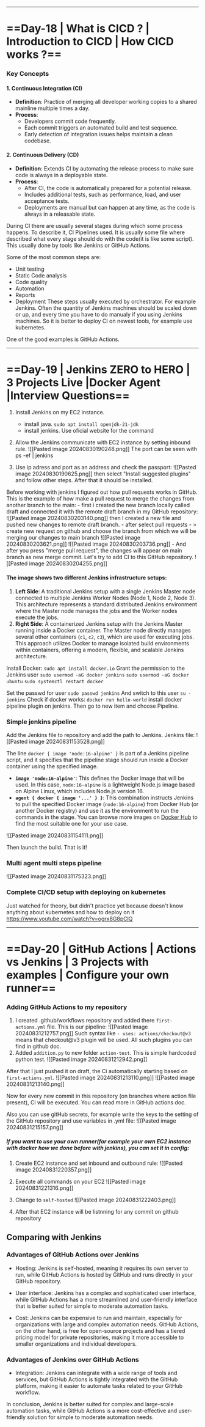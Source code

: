 
---
# ==Day-18 | What is CICD ? | Introduction to CICD | How CICD works ?==

### Key Concepts

#### 1. **Continuous Integration (CI)**
   - **Definition**: Practice of merging all developer working copies to a shared mainline multiple times a day.
   - **Process**:
     - Developers commit code frequently.
     - Each commit triggers an automated build and test sequence.
     - Early detection of integration issues helps maintain a clean codebase.

#### 2. **Continuous Delivery (CD)**
   - **Definition**: Extends CI by automating the release process to make sure code is always in a deployable state.
   - **Process**:
     - After CI, the code is automatically prepared for a potential release.
     - Includes additional tests, such as performance, load, and user acceptance tests.
     - Deployments are manual but can happen at any time, as the code is always in a releasable state.


During CI there are usually several stages during which some process happens. To describe it, CI Pipelines used. It is usually some file where described what every stage should do with the code(it is like some script). This usually done by tools like Jenkins or GitHub Actions.

Some of the most common steps are:
- Unit testing
- Static Code analysis
- Code quality
- Automation
- Reports
- Deployment
These steps usually executed by orchestrator. For example Jenkins.
Often the quantity of Jenkins machines should be scaled down or up, and every time you have to do manualy if you using Jenkins machines. So it is better to deploy CI on newest tools, for example use kubernetes.

One of the good examples is GitHub Actions. 


---
# ==Day-19 | Jenkins ZERO to HERO | 3 Projects Live |Docker Agent |Interview Questions==

1) Install Jenkins on my EC2 instance.
	- install java. `sudo apt install openjdk-21-jdk`
	- install jenkins. Use oficial website for the command
2) Allow the Jenkins communicate with EC2 instance by setting inbound rule.
![[Pasted image 20240830190248.png]]
The port can be seen with ps -ef | jenkins

3) Use ip adress and port as an address and check the passport:
![[Pasted image 20240830190625.png]]
then select "Install suggested plugins" and follow other steps. After that it should be installed.

Before working with jenkins I figured out how pull requests works in GitHub. This is the example of how make a pull request to merge the changes from another branch to the main:
	 - first i created the new branch locally called draft and connected it with the remote draft branch in my GitHub repository:
	 ![[Pasted image 20240830203140.png]]
	 then I created a new file and pushed new changes to remote draft branch.
	 - after select pull requests - > create new request on github and choose the branch from which we will be merging our changes to main branch
	 ![[Pasted image 20240830203621.png]]
	![[Pasted image 20240830203736.png]]
	 - And after you press "merge pull request", the changes will appear on main branch as new merge commit.
Let's try to add CI to this GitHub repository.
![[Pasted image 20240830204255.png]]
#### The image shows two different Jenkins infrastructure setups:

1. **Left Side**: A traditional Jenkins setup with a single Jenkins Master node connected to multiple Jenkins Worker Nodes (Node 1, Node 2, Node 3). This architecture represents a standard distributed Jenkins environment where the Master node manages the jobs and the Worker nodes execute the jobs.
2. **Right Side**: A containerized Jenkins setup with the Jenkins Master running inside a Docker container. The Master node directly manages several other containers (`c1`, `c2`, `c3`), which are used for executing jobs. This approach utilizes Docker to manage isolated build environments within containers, offering a modern, flexible, and scalable Jenkins architecture.

Install Docker:
`sudo apt install docker.io`
Grant the permission to the Jenkins user
`sudo usermod -aG docker jenkins`
 `sudo usermod -aG docker ubuntu`
`sudo systemctl restart docker`

Set the passwd for user
`sudo passwd jenkins`
And switch to this user
`su - jenkins`
Check if docker works:
`docker run hello-world`
install docker pipeline plugin on jenkins.
Then go to new item and choose Pipeline.

### Simple jenkins pipeline

Add the Jenkins file to repository and add the path to Jenkins.
Jenkins file: 
![[Pasted image 20240831153528.png]]

The line `docker { image 'node:16-alpine' }` is part of a Jenkins pipeline script, and it specifies that the pipeline stage should run inside a Docker container using the specified image.

- **`image 'node:16-alpine'`**: This defines the Docker image that will be used. In this case, `node:16-alpine` is a lightweight Node.js image based on Alpine Linux, which includes Node.js version 16.
- **`agent { docker { image '...' } }`**: This combination instructs Jenkins to pull the specified Docker image (`node:16-alpine`) from Docker Hub (or another Docker registry) and use it as the environment to run the commands in the stage.
You can browse more images on [Docker Hub](https://hub.docker.com/) to find the most suitable one for your use case.

![[Pasted image 20240831154111.png]]

Then launch the build. That is it!
### Multi agent multi steps pipeline

![[Pasted image 20240831175323.png]]

### Complete CI/CD setup with deploying on kubernetes
Just watched for theory, but didn't practice yet because doesn't know anything about kubernetes and how to deploy on it
https://www.youtube.com/watch?v=ogrx8G8pClQ

---
# ==Day-20 | GitHub Actions | Actions vs Jenkins | 3 Projects with examples | Configure your own runner==

### Adding GitHub Actions to my repository
1) I created .github/workflows repository and added there `first-actions.yml` file. This is our pipeline:
![[Pasted image 20240831212757.png]]
 Such syntax like `- uses: actions/checkout@v3` means that checkout@v3 plugin will be used. All such plugins you can find in github doc.
2) Added `addition.py` to new folder `action-test`. This is simple hardcoded python test. 
![[Pasted image 20240831212942.png]]

After that I just pushed it on draft, the Ci automatically starting based on `first-actions.yml`. 
![[Pasted image 20240831213110.png]]
![[Pasted image 20240831213140.png]]

Now for every new commit in this repository (on branches where action file present), Ci will be executed.
You can read more in GitHub actions doc.

Also you can use gitHub  secrets, for example write the keys to the setting of the GitHub repository and use variables in .yml file:
![[Pasted image 20240831215157.png]]
##### If you want to use your own runner(for example your own EC2 instance with docker how we done before with jenkins), you can set it in config:
1) Create EC2 instance and set inbound and outbound rule: 
![[Pasted image 20240831220357.png]]

2) Execute all commands on your EC2
![[Pasted image 20240831221316.png]]

3) Change to `self-hosted`
![[Pasted image 20240831222403.png]]
4) After that EC2 instance will be listnning for any commit on github repository
## Comparing with Jenkins

### Advantages of GitHub Actions over Jenkins

- Hosting: Jenkins is self-hosted, meaning it requires its own server to run, while GitHub Actions is hosted by GitHub and runs directly in your GitHub repository.

- User interface: Jenkins has a complex and sophisticated user interface, while GitHub Actions has a more streamlined and user-friendly interface that is better suited for simple to moderate automation tasks.

- Cost: Jenkins can be expensive to run and maintain, especially for organizations with large and complex automation needs. GitHub Actions, on the other hand, is free for open-source projects and has a tiered pricing model for private repositories, making it more accessible to smaller organizations and individual developers.
### Advantages of Jenkins over GitHub Actions

- Integration: Jenkins can integrate with a wide range of tools and services, but GitHub Actions is tightly integrated with the GitHub platform, making it easier to automate tasks related to your GitHub workflow.

In conclusion, Jenkins is better suited for complex and large-scale automation tasks, while GitHub Actions is a more cost-effective and user-friendly solution for simple to moderate automation needs.
